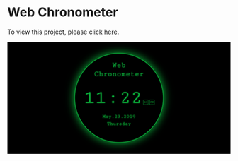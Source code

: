 # Web Chronometer

To view this project, please click [here](https://itshally.github.io/WebChronometer/).

![preview](https://github.com/itshally/WebChronometer/blob/master/screenshot/preview.png)

